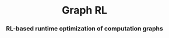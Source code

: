 <h1 align="center">
    <br>
    Graph RL
    <br>
</h1>

<h3 align="center">
<p>RL-based runtime optimization of computation graphs
</h3>